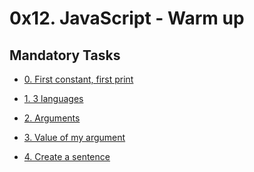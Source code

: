 # 0x12. JavaScript - Warm up

## Mandatory Tasks

* [0. First constant, first print](./0-javascript_is_amazing.js)

* [1. 3 languages](./1-multi_languages.js)

* [2. Arguments](./2-arguments.js)

* [3. Value of my argument](./3-value_argument.js)

* [4. Create a sentence]()